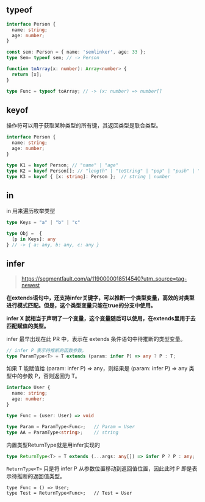 ## typeof

```ts
interface Person {
  name: string;
  age: number;
}

const sem: Person = { name: 'semlinker', age: 33 };
type Sem= typeof sem; // -> Person

function toArray(x: number): Array<number> {
  return [x];
}

type Func = typeof toArray; // -> (x: number) => number[]

```

## keyof

操作符可以用于获取某种类型的所有键，其返回类型是联合类型。
```ts
interface Person {
  name: string;
  age: number;
}

type K1 = keyof Person; // "name" | "age"
type K2 = keyof Person[]; // "length" | "toString" | "pop" | "push" | "concat" | "join" 
type K3 = keyof { [x: string]: Person };  // string | number

```

## in

in 用来遍历枚举类型
```ts
type Keys = "a" | "b" | "c"

type Obj =  {
  [p in Keys]: any
} // -> { a: any, b: any, c: any }

```

## infer


>https://segmentfault.com/a/1190000018514540?utm_source=tag-newest


**在extends语句中，还支持infer关键字，可以推断一个类型变量，高效的对类型进行模式匹配。但是，这个类型变量只能在true的分支中使用。**

**infer X 就相当于声明了一个变量，这个变量随后可以使用，在extends里用于去匹配赋值的类型。**


infer 最早出现在此 PR 中，表示在 extends 条件语句中待推断的类型变量。


```ts
// infer P 表示待推断的函数参数。
type ParamType<T> = T extends (param: infer P) => any ? P : T;

```
如果 T 能赋值给 (param: infer P) => any，则结果是 (param: infer P) => any 类型中的参数 P，否则返回为 T。


```ts
interface User {
  name: string;
  age: number;
}

type Func = (user: User) => void

type Param = ParamType<Func>;   // Param = User
type AA = ParamType<string>;    // string

```

内置类型ReturnType就是用infer实现的

```ts
type ReturnType<T> = T extends (...args: any[]) => infer P ? P : any;

```

`ReturnType<T>` 只是将 infer P 从参数位置移动到返回值位置，因此此时 P 即是表示待推断的返回值类型。

```
type Func = () => User;
type Test = ReturnType<Func>;   // Test = User

```